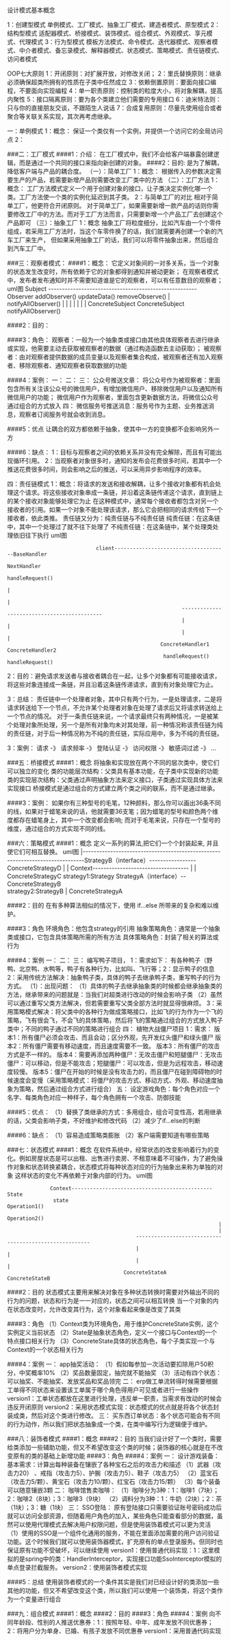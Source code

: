 设计模式基本概念

1：创建型模式
单例模式、工厂模式、抽象工厂模式、建造者模式、原型模式
2：结构型模式
适配器模式、桥接模式、装饰模式、组合模式、外观模式、享元模式、代理模式
3：行为型模式
模板方法模式、命令模式、迭代器模式、观察者模式、中介者模式、备忘录模式、解释器模式、状态模式、策略模式、责任链模式、访问者模式

OOP七大原则
1：开闭原则：对扩展开放，对修改关闭；
2：里氏替换原则：继承必须确保超类所拥有的性质在子类中任然成立
3：依赖倒置原则：要面向接口编程，不要面向实现编程
4：单一职责原则：控制类的粒度大小，将对象解耦，提高内聚性
5：接口隔离原则：要为各个类建立他们需要的专用接口
6：迪米特法则：只与你的直接朋友交谈，不跟陌生人说话
7：合成复用原则：尽量先使用组合或者聚合等关联关系实现，其次再考虑继承。

一：单例模式
1：概念：
保证一个类仅有一个实例，并提供一个访问它的全局访问点
2：


###二：工厂模式
####1：介绍：
在工厂模式中，我们不会给客户端暴露创建逻辑，而是通过一个共同的接口来指向新创建的对象。
####2：目的:
是为了解耦，降低客户端与产品的耦合度。
（一）：简单工厂
1：概念：
根据传入的参数决定需要生产的产品，若需要新增产品则需要改变工厂类中的方法
（二）：工厂方法
1：概念：
工厂方法模式定义一个用于创建对象的接口，让子类决定实例化哪一个类。工厂方法使一个类的实例化延迟到其子类。
2：与简单工厂的对比
相对于简单工厂，他更符合开闭原则。
对于简单工厂，如果需要新增一款产品的话则你需要修改工厂中的方法。而对于工厂方法而言，只需要新增一个产品工厂去创建这个产品即可
（三）：抽象工厂
1：概念
抽象工厂将粒度细分，比如汽车由一个个零件组成，若采用工厂方法时，当这个车零件换了的话，我们就需要再创建一个新的汽车工厂来生产，
但如果采用抽象工厂的话，我们可以将零件抽象出来，然后组合到汽车工厂中。

###三：观察者模式：
####1：概念：
它定义对象间的一对多关系，当一个对象的状态发生改变时，所有依赖于它的对象都得到通知并被动更新；
在观察者模式中，发布者发布通知时并不需要知道谁是它的观察者，可以有任意数目的观察者；
uml图
                             Subject   ------------------------------------------------------ Observer
                          addObserver()                                                      updateData()
                          removeObserve()                                                        |
                          notifyAllObserver()                                                    |
                                |                                                                |
                                |                                                                |
                                |                                                                |
                         ConcreteSubject                                                    ConcreteSubject    
                         notifyAllObserver() 
                          
####2：目的：

####3：角色：
观察者：一般为一个抽象类或接口由其他具体观察者去进行继承或实现，他需要主动去获取被观察者的数据（通过构造函数去主动获取）；
被观察者：由对观察者提供数据的成员变量以及观察者集合构成，被观察者还有加入观察者、移除观察者、通知观察者获取数据的功能

####4：案例：
一：
二：
三：
公众号推送文章：
将公众号作为被观察者：里面包含所有关注该公众号的微信用户，有增加微信用户、移除微信用户以及通知所有微信用户的功能；
微信用户作为观察者，里面包含更新数据方法，将微信公众号通过组合的方式放入
四：
微信服务号推送消息：服务号作为主题、业务推送消息，观察者订阅服务号就会收到消息。

####5：优点
让耦合的双方都依赖于抽象，使其中一方的变换都不会影响另外一方

####6：缺点：
1：目标与观察者之间的依赖关系并没有完全解除，而且有可能出现循环引用。
2：当观察者对象很多时，通知的发布会花费很多时间，若其中一个推送花费很多时间，则会影响之后的推送，可以采用异步影响程序的效率。


四：责任链模式
1：概念：将请求的发送和接收解耦，让多个接收对象都有机会处理这个请求。将这些接收对象串成一条链，并沿着这条链传递这个请求，直到链上的某个接收对象能够处理它为止
在这种模式中，通常每个接收者都包含对另一个接收者的引用。如果一个对象不能处理该请求，那么它会把相同的请求传给下一个接收者，依此类推。
责任链又分为：纯责任链与不纯责任链
纯责任链：在这条链中，其中一个处理过了就不往下处理了
不纯责任链：在这条链中，某个处理类处理依旧往下执行
uml图

                                 client-------------------------------------BaseHandler
                                                                            NextHandler 
                                                                           handleRequest()
                                                                                 |
                                                                                 |
                                                             --------------------------------------------
                                                             |                                          |
                                                             |                                          |
                                                      ConcreteHandler1                             ConcreteHandler2
                                                       handleRequest()                              handleRequest()
                                 
                                 
2：目的：避免请求发送者与接收者耦合在一起，让多个对象都有可能接收请求，将这些对象连接成一条链，并且沿着这条链传递请求，直到有对象处理它为止。


3：总结：
责任链中一个处理者对象，其中只有两个行为，一是处理请求，二是将请求转送给下一个节点，不允许某个处理者对象在处理了请求后又将请求转送给上一个节点的情况。
对于一条责任链来说，一个请求最终只有两种情况，一是被某个处理对象所处理，另一个是所有对象均未对其处理，前一种情况称该责任链为纯的责任链，对于后一种情况称为不纯的责任链，实际应用中，多为不纯的责任链。

3：案例：
请求  -》  请求频率  -》  登陆认证  -》  访问权限  -》 敏感词过滤  -》 ...



###五：桥接模式
####1：概念
将抽象和实现放在两个不同的层次类中，使它们可以独立的变化
类的功能层次结构：父类具有基本功能，在子类中实现新的功能
类的实现层次结构：父类通过声明抽象方法来定义接口，子类通过实现具体方法来实现接口
桥接模式是通过组合的方式建立两个类之间的联系，而不是通过继承。

####3：案例：
如果你有三种型号的毛笔，12种颜料，那么你可以画出36条不同的线，如果对于蜡笔来说的话，他就需要36支笔；因为蜡笔的型号和颜色两个维度都存在蜡笔身上，其中一个改变都会影响;
而对于毛笔来说，只存在一个型号的维度，通过组合的方式实现不同的线。



###六：策略模式
####1：概念
定义一系列的算法,把它们一个个封装起来, 并且使它们可相互替换。
uml图
         |------------------------------------------------------------------------------StrategyB（interface）-----------------ConcreteStrategyD
         |                                                                                      |
      Context-----------------------------------                                                |
                                               |                                          ConcreteStrategyC
   strategy1:Strategy                  StrategyA（interface）-- ConcreteStrategyB     
   strategy2:StrategyB                         |
                                         ConcreteStrategyA    
                                                                                              
####2：目的
在有多种算法相似的情况下，使用 if...else 所带来的复杂和难以维护。

####3：角色
环境角色：他包含strategy的引用
抽象策略角色：通常是一个抽象类或接口，它包含具体策略所需的所有方法
具体策略角色：封装了相关的算法或行为

####4：案例
一：
二：
三：
编写鸭子项目，
1：需求如下：
有各种鸭子（野鸭、北京鸭、水鸭等，鸭子有各种行为，比如叫、飞行等；2：显示鸭子的信息
2：采用传统方法解决：抽象鸭子类，具体的鸭子去继承鸭子类，重写鸭子的行为方式。
（1）：出现问题：
   （1）具体的鸭子去继承抽象类的时候都会继承抽象类的方法，继承带来的问题就是：当我们对超类进行改动的时候会影响子类
   （2）虽然可以通过重写父类方法解决，但若需要重写父类全部方法时就显得很麻烦。
3：采用策略模式解决：将父类中的各种行为做成策略接口，比如飞的行为作为一个飞的策略，飞有很会飞，不会飞的具体策略，然后将飞的策略通过组合的方式放入鸭子类中；不同的鸭子通过不同的策略进行组合
四：
植物大战僵尸项目
1：需求：
版本1：所有僵尸必须会攻击、而且会动；区分外观，先开发红头僵尸和绿头僵尸
版本2：所有僵尸需要有移动速度，而且速度需要不一致。
版本3：所有僵尸的攻击方式是不一样的。
版本4：需要再添加两种僵尸：无攻击僵尸和短腿僵尸：无攻击僵尸：可以移动，但是不能攻击；短腿僵尸：可以攻击，但是为远程攻击，移动速度较慢。
版本5：僵尸在开始的时候是没有攻击力的，而且僵尸在碰到障碍物的时候速度会变慢（采用策略模式：将僵尸的攻击方式、移动方式、外观、移动速度抽象为策略，然后通过组合方式进行组合）
五：
设定游戏角色：每个角色对应一个名字、每类角色对应一种样子，每个角色拥有一个攻击、防御技能

####5：优点：
（1）替换了类继承的方式：多用组合，组合可变性高，若用继承的话，父类会影响子类，不好维护和修改代码
（2）减少了if...else的判断

####6：缺点：
（1）容易造成策略类膨胀
（2）客户端需要知道有哪些策略


###七：状态模式
####1：概念
在软件系统中，经常状态的改变影响着行为的变化。例如房屋状态是可以出租、出售进行卖房、不租意味着不可操作，为了避免操作对象和状态转换紧耦合，状态模式将每种状态对应的行为抽象出来称为单独的对象
这样状态的变化不再依赖于对象内部的行为。
uml图


                  Context----------------------------------------------State
                   state                                             Operation1()
                                                                     Operation2()
                                                                         |
                                                                         |
                                              -------------------------------------------------------
                                              |                                                     |
                                              |                                                     |
                                          ConcreteStateA                                     ConcreteStateB                                  

####2：目的
状态模式主要用来解决对象在多种状态转换时需要对外输出不同的行为的问题，状态和行为是一一对应的，状态之间可以相互转换
当一个对象的内在状态改变时，允许改变其行为，这个对象看起来像是改变了其类

####3：角色
（1）Context类为环境角色，用于维护ConcreteState实例，这个实例定义当前状态
（2）State是抽象状态角色，定义一个接口与Context的一个特点接口相关行为
（3）ConcreteState具体的状态角色，每个子类实现一个与Context的一个状态相关行为

####4：案例
一：
app抽奖活动：
（1）假如每参加一次活动要扣除用户50积分，中奖概率10%
（2）奖品数量固定，抽完就不能抽奖
（3）活动有四个状态：可以抽奖、不能抽奖、发放奖品和奖品领完
二：
erp做工单流转得时候需要根据工单得不同状态来设置该工单属于哪个角色得用户可见或者进行一些操作
version1：工单状态都放在这里进行处理，违反单一职责，当需求有改动的时候会违反开闭原则
version2：采用状态模式实现：状态模式的优点就是将各个状态封装成类，然后对这个类进行修改。
三：
买东西订单状态：各个状态可能会有不同的行为动作，所以我们把状态抽象成一个类，在类中编写行为逻辑便于维护。

###八：装饰者模式
####1：概念
####2：目的
当我们设计好了一个类时，需要给类添加一些辅助功能，但又不希望改变这个类的时候；装饰器的核心就是在不改变原有的类的基础上新增功能
####3：角色
####4：案例
一：
设计游戏装备：基本需求：计算出每种装备在镶嵌了各种宝石之后的攻击力和描述
（1）武器（攻击力20） 、戒指（攻击力5）、护腕（攻击力5）、鞋子（攻击力5）
（2）蓝宝石（攻击力5/颗）、黄宝石（攻击力10/颗）、红宝石（攻击力15/颗）
（3）每个装备可以随意镶嵌3颗
二：
咖啡馆售卖咖啡：
（1）咖啡分为3种：1：咖啡1（7块）；2：咖啡2（8块）；3：咖啡3（9块）
（2）调料分为3种：1：牛奶（2块）；2：茶（1块）；3：糖（1块）
三：
SSO登陆：
原有登陆接口只需要验证账号密码成功后就可以访问全部资源，但随着用户角色的加入，某些角色只能查看部分的数据，虽然可以使用代理模式去解决用户权限问题，但是使用装饰着模式可以更为灵活
（1）使用的SSO是一个组件化通用的服务，不能在里面添加需要的用户访问验证功能。这个时候我们就可以使用装饰器模式，扩充原有的单点登录服务。但同时也保证原有功能不受破坏，可以继续使用
version1：使用普通代码实现：1：这里模拟的是spring中的类：HandlerInterceptor，实现接口功能SsoInterceptor模拟的单点登录拦截服务。
version2：使用装饰者模式实现


####5：总结
使用装饰者模式的一个条件其实是我们对已经设计好的类添加一些其他的功能，但又不希望改变这个类，所以我们可以使用一个装饰类，将这个类作为一个变量进行组合

###九：组合模式
####1：概念
####2：目的
####3：角色
####4：案例
向不同年龄段、性别的人推送优惠券：1：按照年轻、中年、成年发放不同优惠券；2：将用户分为单身、已婚、有孩子发放不同优惠券
version1：采用普通代码实现










